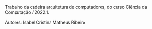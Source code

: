 Trabalho da cadeira arquitetura de computadores, do curso Ciência da Computação / 2022.1.
</br>
</br>
Autores:
Isabel Cristina
Matheus Ribeiro
